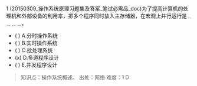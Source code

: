 1
(20150309_操作系统原理习题集及答案_笔试必需品_doc)为了提高计算机的处理机和外部设备的利用率，把多个程序同时放入主存储器，在宏观上并行运行是﹎
﹎﹎﹎。
- ( ) A.分时操作系统 
- ( ) B.实时操作系统 
- ( ) C.批处理系统 
- (x) D.多道程序设计 
- ( ) E.并发程序设计

> 知识点：操作系统概述。
> 出处：网络
> 难度：1
> D
